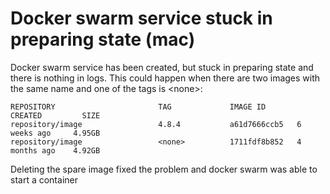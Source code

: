 # Docker swarm service stuck in preparing state (mac)
Docker swarm service has been created, but stuck in preparing state and there is nothing in logs.
This could happen when there are two images with the same name and one of the tags is \<none\>:

    REPOSITORY                       TAG             IMAGE ID       CREATED         SIZE
    repository/image                 4.8.4           a61d7666ccb5   6 weeks ago     4.95GB
    repository/image                 <none>          1711fdf8b852   4 months ago    4.92GB

Deleting the spare image fixed the problem and docker swarm was able to start a container